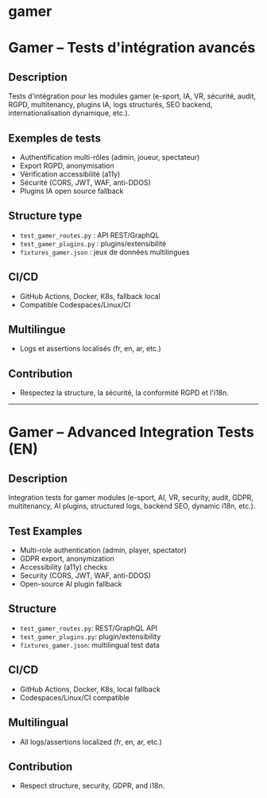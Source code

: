 # gamer

# Gamer – Tests d'intégration avancés

## Description
Tests d'intégration pour les modules gamer (e-sport, IA, VR, sécurité, audit, RGPD, multitenancy, plugins IA, logs structurés, SEO backend, internationalisation dynamique, etc.).

## Exemples de tests
- Authentification multi-rôles (admin, joueur, spectateur)
- Export RGPD, anonymisation
- Vérification accessibilité (a11y)
- Sécurité (CORS, JWT, WAF, anti-DDOS)
- Plugins IA open source fallback

## Structure type
- `test_gamer_routes.py` : API REST/GraphQL
- `test_gamer_plugins.py` : plugins/extensibilité
- `fixtures_gamer.json` : jeux de données multilingues

## CI/CD
- GitHub Actions, Docker, K8s, fallback local
- Compatible Codespaces/Linux/CI

## Multilingue
- Logs et assertions localisés (fr, en, ar, etc.)

## Contribution
- Respectez la structure, la sécurité, la conformité RGPD et l'i18n.

---

# Gamer – Advanced Integration Tests (EN)

## Description
Integration tests for gamer modules (e-sport, AI, VR, security, audit, GDPR, multitenancy, AI plugins, structured logs, backend SEO, dynamic i18n, etc.).

## Test Examples
- Multi-role authentication (admin, player, spectator)
- GDPR export, anonymization
- Accessibility (a11y) checks
- Security (CORS, JWT, WAF, anti-DDOS)
- Open-source AI plugin fallback

## Structure
- `test_gamer_routes.py`: REST/GraphQL API
- `test_gamer_plugins.py`: plugin/extensibility
- `fixtures_gamer.json`: multilingual test data

## CI/CD
- GitHub Actions, Docker, K8s, local fallback
- Codespaces/Linux/CI compatible

## Multilingual
- All logs/assertions localized (fr, en, ar, etc.)

## Contribution
- Respect structure, security, GDPR, and i18n.
